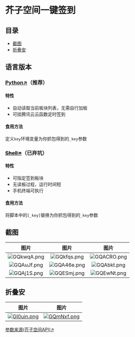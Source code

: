 # 芥子空间一键签到
## 目录
* [截图](#%E6%88%AA%E5%9B%BE)
* [折叠安](#%E6%8A%98%E5%8F%A0%E5%AE%89)
## 语言版本
### [Python↗](/jiezi.py)（推荐）
#### 特性
* 自动读取当前板块列表，无需自行加板
* 可挂腾讯云云函数定时签到
#### 食用方法
定义`key`环境变量为你抓包得到的`_key`参数
### ~~[Shell↗](/jiezi.sh)~~（已弃坑）
#### 特性
* 可指定签到板块
* 无读板过程，运行时间短
* 手机终端可执行
#### 食用方法
将脚本中的`[_key]`替换为你抓包得到的`_key`参数
## 截图
|图片|图片|图片|
|:-:|:-:|:-:|
|![GQkwqA.png](https://s1.ax1x.com/2020/03/31/GQkwqA.png)|![GQkfqs.png](https://s1.ax1x.com/2020/03/31/GQkfqs.png)|![GQACRO.png](https://s1.ax1x.com/2020/03/31/GQACRO.png)|
|![GQAuJf.png](https://s1.ax1x.com/2020/03/31/GQAuJf.png)|![GQA46e.png](https://s1.ax1x.com/2020/03/31/GQA46e.png)|![GQAbkt.png](https://s1.ax1x.com/2020/03/31/GQAbkt.png)|
|![GQAj1S.png](https://s1.ax1x.com/2020/03/31/GQAj1S.png)|![GQESmj.png](https://s1.ax1x.com/2020/03/31/GQESmj.png)|![GQEwNt.png](https://s1.ax1x.com/2020/03/31/GQEwNt.png)|
## 折叠安
|图片|图片|
|:-:|:-:|
|[![Gl0uin.png](https://s1.ax1x.com/2020/04/01/Gl0uin.png)](https://www.coolapk.com/feed/17724818?shareKey=ODllMzRmNjE4NDEyNWU4Mzg4N2E~)|[![GQmNxf.png](https://s1.ax1x.com/2020/03/31/GQmNxf.png)](https://www.coolapk.com/feed/17725534?shareKey=NDk0ZTU0NGVjMDRhNWU4Mzg3ZDk~)|

[参数来源(芥子空间API)↗](https://api.bbs.lieyou888.com/category/list/ANDROID/1.0)
